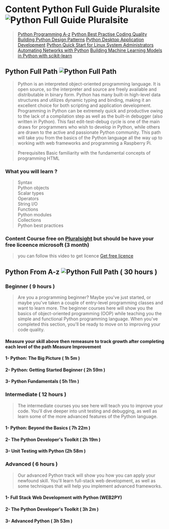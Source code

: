 # Content Python Full Guide Pluralsite ![Python Full Guide Pluralsite](https://img.shields.io/badge/-Python%20Full%20Guide%20Pluralsite-primary.svg)

> [Python Programming A-z](https://app.pluralsight.com/paths/skills/python)
> [Python Best Practise Coding Quality](https://app.pluralsight.com/library/courses/python-best-practices-code-quality)
> [Building Python Design Patterns](https://app.pluralsight.com/library/courses/python-design-patterns-building-more)
> [Python Desktop Application Development](https://app.pluralsight.com/library/courses/python-desktop-application-development/table-of-contents)
> [Python Quick Start for Linux System Administrators](https://app.pluralsight.com/library/courses/python-linux-system-administrators)
> [Automating Networks with Python](https://app.pluralsight.com/library/courses/automating-networks-python/table-of-contents)
> [Building Machine Learning Models in Python with scikit-learn](https://app.pluralsight.com/library/courses/python-scikit-learn-building-machine-learning-models/table-of-contents)

## Python Full Path ![Python Full Path](https://img.shields.io/badge/-Python%20Full%20Path-orange.svg)

>Python is an interpreted object-oriented programming language. It is open source, so the interpreter and source are freely available and distributable in binary form. Python has many built-in high-level data structures and utilizes dynamic typing and binding, making it an excellent choice for both scripting and application development. Programming in Python can be extremely quick and productive owing to the lack of a compilation step as well as the built-in debugger (also written in Python). This fast edit-test-debug cycle is one of the main draws for programmers who wish to develop in Python, while others are drawn to the active and passionate Python community. This path will take you from the basics of the Python language all the way up to working with web frameworks and programming a Raspberry Pi.

>Prerequisites
Basic familiarity with the fundamental concepts of programming HTML
### What you will learn ?

> Syntax <br>
Python objects <br>
Scalar types <br>
Operators <br>
String I/O <br>
Functions <br>
Python modules <br>
Collections <br>
Python best practices <br>

### Content Course free on [Pluralsight](https://app.pluralsight.com/paths/skills/python) but should be have your free liceence microsoft (3 month)
> you can follow this video to get licence [Get free licence](https://www.youtube.com/watch?v=1AM6Tpbf0dI)

## Python From A-z ![Python Full Path](https://img.shields.io/badge/-Python-blue.svg) ( 30 hours )

### Beginner ( 9 hours ) <br>
> Are you a programming beginner? Maybe you've just started, or maybe you've taken a couple of entry-level programming classes and want to learn more. The beginner courses here will show you the basics of object-oriented programming (OOP) while teaching you the simple and functional Python programming language. When you've completed this section, you'll be ready to move on to improving your code quality.
#### Measure your skill above then remeasure to track growth after completing each level of the path Measure Improvement

#### 1- Python: The Big Picture ( 1h 5m )
#### 2- Python: Getting Started Beginner ( 2h 59m )
#### 3- Python Fundamentals ( 5h 11m )

### Intermediate ( 12 hours ) <br>
> The intermediate courses you see here will teach you to improve your code. You'll dive deeper into unit testing and debugging, as well as learn some of the more advanced features of the Python language.

#### 1- Python: Beyond the Basics ( 7h 22m )
#### 2- The Python Developer's Toolkit ( 2h 19m )
#### 3- Unit Testing with Python (2h 58m )

### Advanced ( 6 hours ) <br>
> Our advanced Python track will show you how you can apply your newfound skill. You'll learn full-stack web development, as well as some techniques that will help you implement advanced frameworks.

#### 1- Full Stack Web Development with Python (WEB2PY) 
#### 2- The Python Developer's Toolkit ( 3h 2m )
#### 3- Advanced Python ( 3h 53m )
